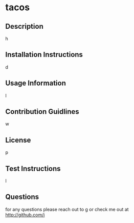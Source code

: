 # tacos

## Description
h
## Installation Instructions
d
## Usage Information
l
## Contribution Guidlines
w
## License 
p
## Test Instructions
l
## Questions
for any questions please reach out to g
or check me out at http://github.com/i
